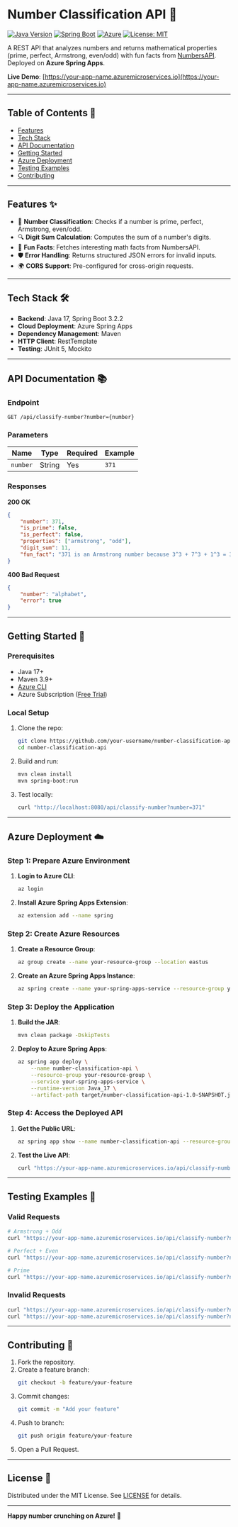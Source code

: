 # Number Classification API 🔢

[![Java Version](https://img.shields.io/badge/Java-17%2B-blue)](https://openjdk.org/projects/jdk/17/)
[![Spring Boot](https://img.shields.io/badge/Spring_Boot-3.2.2-brightgreen)](https://spring.io/projects/spring-boot)
[![Azure](https://img.shields.io/badge/Deployment-Azure%20Spring%20Apps-0089D6)](https://azure.microsoft.com/en-us/products/spring-apps)
[![License: MIT](https://img.shields.io/badge/License-MIT-yellow.svg)](https://opensource.org/licenses/MIT)

A REST API that analyzes numbers and returns mathematical properties (prime, perfect, Armstrong, even/odd) with fun facts from [NumbersAPI](http://numbersapi.com/). Deployed on **Azure Spring Apps**.

**Live Demo**: [https://your-app-name.azuremicroservices.io](https://your-app-name.azuremicroservices.io)  

---

## Table of Contents 📑
- [Features](#features-)
- [Tech Stack](#tech-stack-)
- [API Documentation](#api-documentation-)
- [Getting Started](#getting-started-)
- [Azure Deployment](#azure-deployment-)
- [Testing Examples](#testing-examples-)
- [Contributing](#contributing-)

---

## Features ✨
- 🧮 **Number Classification**: Checks if a number is prime, perfect, Armstrong, even/odd.
- 🔍 **Digit Sum Calculation**: Computes the sum of a number's digits.
- 🎉 **Fun Facts**: Fetches interesting math facts from NumbersAPI.
- 🛡️ **Error Handling**: Returns structured JSON errors for invalid inputs.
- 🌍 **CORS Support**: Pre-configured for cross-origin requests.

---

## Tech Stack 🛠️
- **Backend**: Java 17, Spring Boot 3.2.2
- **Cloud Deployment**: Azure Spring Apps
- **Dependency Management**: Maven
- **HTTP Client**: RestTemplate
- **Testing**: JUnit 5, Mockito

---

## API Documentation 📚

### Endpoint
```http
GET /api/classify-number?number={number}
```

### Parameters
| Name     | Type   | Required | Example  |
|----------|--------|----------|----------|
| `number` | String | Yes      | `371`    |

### Responses

**200 OK**  
```json
{
    "number": 371,
    "is_prime": false,
    "is_perfect": false,
    "properties": ["armstrong", "odd"],
    "digit_sum": 11,
    "fun_fact": "371 is an Armstrong number because 3^3 + 7^3 + 1^3 = 371"
}
```

**400 Bad Request**  
```json
{
    "number": "alphabet",
    "error": true
}
```

---

## Getting Started 🚀

### Prerequisites
- Java 17+
- Maven 3.9+
- [Azure CLI](https://docs.microsoft.com/en-us/cli/azure/install-azure-cli)
- Azure Subscription ([Free Trial](https://azure.microsoft.com/en-us/free/))

### Local Setup
1. Clone the repo:
   ```bash
   git clone https://github.com/your-username/number-classification-api.git
   cd number-classification-api
   ```
2. Build and run:
   ```bash
   mvn clean install
   mvn spring-boot:run
   ```
3. Test locally:
   ```bash
   curl "http://localhost:8080/api/classify-number?number=371"
   ```

---

## Azure Deployment ☁️

### Step 1: Prepare Azure Environment
1. **Login to Azure CLI**:
   ```bash
   az login
   ```
2. **Install Azure Spring Apps Extension**:
   ```bash
   az extension add --name spring
   ```

### Step 2: Create Azure Resources
1. **Create a Resource Group**:
   ```bash
   az group create --name your-resource-group --location eastus
   ```
2. **Create an Azure Spring Apps Instance**:
   ```bash
   az spring create --name your-spring-apps-service --resource-group your-resource-group --location eastus
   ```

### Step 3: Deploy the Application
1. **Build the JAR**:
   ```bash
   mvn clean package -DskipTests
   ```
2. **Deploy to Azure Spring Apps**:
   ```bash
   az spring app deploy \
       --name number-classification-api \
       --resource-group your-resource-group \
       --service your-spring-apps-service \
       --runtime-version Java_17 \
       --artifact-path target/number-classification-api-1.0-SNAPSHOT.jar
   ```

### Step 4: Access the Deployed API
1. **Get the Public URL**:
   ```bash
   az spring app show --name number-classification-api --resource-group your-resource-group --service your-spring-apps-service --query properties.url
   ```
2. **Test the Live API**:
   ```bash
   curl "https://your-app-name.azuremicroservices.io/api/classify-number?number=371"
   ```

---

## Testing Examples 🧪

### Valid Requests
```bash
# Armstrong + Odd
curl "https://your-app-name.azuremicroservices.io/api/classify-number?number=371"

# Perfect + Even
curl "https://your-app-name.azuremicroservices.io/api/classify-number?number=28"

# Prime
curl "https://your-app-name.azuremicroservices.io/api/classify-number?number=7"
```

### Invalid Requests
```bash
curl "https://your-app-name.azuremicroservices.io/api/classify-number?number=3.14"
curl "https://your-app-name.azuremicroservices.io/api/classify-number?number=abc"
```

---

## Contributing 🤝
1. Fork the repository.
2. Create a feature branch:
   ```bash
   git checkout -b feature/your-feature
   ```
3. Commit changes:
   ```bash
   git commit -m "Add your feature"
   ```
4. Push to branch:
   ```bash
   git push origin feature/your-feature
   ```
5. Open a Pull Request.

---

## License 📄
Distributed under the MIT License. See [LICENSE](LICENSE) for details.

---

**Happy number crunching on Azure!** 🚀  
